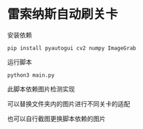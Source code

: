 # 雷索纳斯自动刷关卡
安装依赖

``pip install pyautogui cv2 numpy ImageGrab``

运行脚本

``python3 main.py``


此脚本依赖图片检测实现

可以替换文件夹内的图片进行不同关卡的适配

也可以自行截图更换脚本依赖的图片